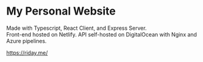 # My Personal Website

Made with Typescript, React Client, and Express Server.\
Front-end hosted on Netlify.
API self-hosted on DigitalOcean with Nginx and Azure pipelines.

https://riday.me/
